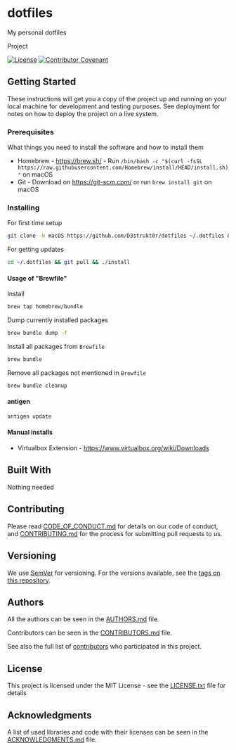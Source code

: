 # dotfiles

My personal dotfiles

Project

[![License](https://img.shields.io/github/license/d3strukt0r/dotfiles)](LICENSE.txt)
[![Contributor Covenant](https://img.shields.io/badge/Contributor%20Covenant-2.0-4baaaa.svg)](CODE_OF_CONDUCT.md)

## Getting Started

These instructions will get you a copy of the project up and running on your local machine for development and testing purposes. See deployment for notes on how to deploy the project on a live system.

### Prerequisites

What things you need to install the software and how to install them

* Homebrew - <https://brew.sh/> - Run `/bin/bash -c "$(curl -fsSL https://raw.githubusercontent.com/Homebrew/install/HEAD/install.sh)"` on macOS
* Git - Download on <https://git-scm.com/> or run `brew install git` on macOS

### Installing

For first time setup

```sh
git clone -b macOS https://github.com/D3strukt0r/dotfiles ~/.dotfiles && cd ~/.dotfiles && ./install
```

For getting updates

```sh
cd ~/.dotfiles && git pull && ./install
```

#### Usage of "Brewfile"

Install

```sh
brew tap homebrew/bundle
```

Dump currently installed packages

```sh
brew bundle dump -f
```

Install all packages from `Brewfile`

```sh
brew bundle
```

Remove all packages not mentioned in `Brewfile`

```sh
brew bundle cleanup
```

#### antigen

```sh
antigen update
```

#### Manual installs

* Virtualbox Extension - <https://www.virtualbox.org/wiki/Downloads>

## Built With

Nothing needed

## Contributing

Please read [CODE_OF_CONDUCT.md](CODE_OF_CONDUCT.md) for details on our code of conduct, and [CONTRIBUTING.md](CONTRIBUTING.md) for the process for submitting pull requests to us.

## Versioning

We use [SemVer](http://semver.org/) for versioning. For the versions available, see the [tags on this repository][gh-tags].

## Authors

All the authors can be seen in the [AUTHORS.md](AUTHORS.md) file.

Contributors can be seen in the [CONTRIBUTORS.md](CONTRIBUTORS.md) file.

See also the full list of [contributors][gh-contributors] who participated in this project.

## License

This project is licensed under the MIT License - see the [LICENSE.txt](LICENSE.txt) file for details

## Acknowledgments

A list of used libraries and code with their licenses can be seen in the [ACKNOWLEDGMENTS.md](ACKNOWLEDGMENTS.md) file.

[gh-tags]: https://github.com/D3strukt0r/dotfiles/tags
[gh-contributors]: https://github.com/D3strukt0r/dotfiles/contributors

